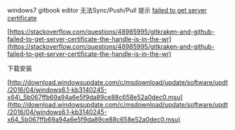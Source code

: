 windows7 gitbook editor 无法Sync/Push/Pull 提示 [failed to get server certificate](https://stackoverflow.com/questions/48985995/gitkraken-and-github-failed-to-get-server-certificate-the-handle-is-in-the-wr)

[https://stackoverflow.com/questions/48985995/gitkraken-and-github-failed-to-get-server-certificate-the-handle-is-in-the-wr](https://stackoverflow.com/questions/48985995/gitkraken-and-github-failed-to-get-server-certificate-the-handle-is-in-the-wr)

下载安装

[http://download.windowsupdate.com/c/msdownload/update/software/updt/2016/04/windows6.1-kb3140245-x64\_5b067ffb69a94a6e5f9da89ce88c658e52a0dec0.msu](http://download.windowsupdate.com/c/msdownload/update/software/updt/2016/04/windows6.1-kb3140245-x64_5b067ffb69a94a6e5f9da89ce88c658e52a0dec0.msu)

